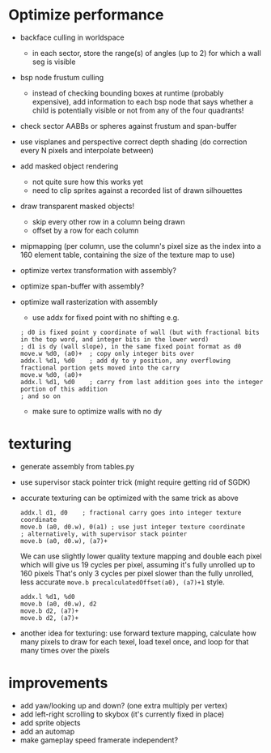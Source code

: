 # Optimize performance
- backface culling in worldspace
  - in each sector, store the range(s) of angles (up to 2) for which a wall seg is visible
- bsp node frustum culling
  - instead of checking bounding boxes at runtime (probably expensive), add information to each bsp node that says whether a child is potentially visible or not from any of the four quadrants! 
- check sector AABBs or spheres against frustum and span-buffer
- use visplanes and perspective correct depth shading (do correction every N pixels and interpolate between)
- add masked object rendering
  - not quite sure how this works yet
  - need to clip sprites against a recorded list of drawn silhouettes

- draw transparent masked objects!
  - skip every other row in a column being drawn
  - offset by a row for each column

- mipmapping (per column, use the column's pixel size as the index into a 160 element table, containing the size of the texture map to use) 
- optimize vertex transformation with assembly?
- optimize span-buffer with assembly?
- optimize wall rasterization with assembly
   - use addx for fixed point with no shifting 
   e.g.
   
    ```
    ; d0 is fixed point y coordinate of wall (but with fractional bits in the top word, and integer bits in the lower word)
    ; d1 is dy (wall slope), in the same fixed point format as d0
    move.w %d0, (a0)+  ; copy only integer bits over
    addx.l %d1, %d0    ; add dy to y position, any overflowing fractional portion gets moved into the carry
    move.w %d0, (a0)+
    addx.l %d1, %d0    ; carry from last addition goes into the integer portion of this addition
    ; and so on
    ```
    - make sure to optimize walls with no dy

# texturing 
- generate assembly from tables.py
- use supervisor stack pointer trick (might require getting rid of SGDK)
- accurate texturing can be optimized with the same trick as above
    ```
    addx.l d1, d0    ; fractional carry goes into integer texture coordinate
    move.b (a0, d0.w), 0(a1) ; use just integer texture coordinate
    ; alternatively, with supervisor stack pointer
    move.b (a0, d0.w), (a7)+
    ```

    We can use slightly lower quality texture mapping and double each pixel
    which will give us 19 cycles per pixel, assuming it's fully unrolled up to 160 pixels
    That's only 3 cycles per pixel slower than the fully unrolled, less accurate `move.b precalculatedOffset(a0), (a7)+1` style.

    ```
    addx.l %d1, %d0
    move.b (a0, d0.w), d2
    move.b d2, (a7)+
    move.b d2, (a7)+

- another idea for texturing: use forward texture mapping, calculate how many pixels to draw for each texel, load texel once, and loop for that many times over the pixels


# improvements 
- add yaw/looking up and down? (one extra multiply per vertex)
- add left-right scrolling to skybox (it's currently fixed in place) 
- add sprite objects
- add an automap
- make gameplay speed framerate independent?
